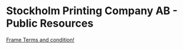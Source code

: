 # Stockholm Printing Company AB - Public Resources

 [Frame Terms and condition!](frame_terms_and_conditions.md)
